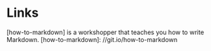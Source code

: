 # Links
[how-to-markdown] is a workshopper that teaches you how to write Markdown.
[how-to-markdown]: //git.io/how-to-markdown